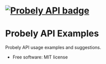 [![Probely API badge](https://betteruptime.com/status-badges/v1/monitor/47nj.svg)](https://status.probely.com/)
=====================
Probely API Examples
=====================

Probely API usage examples and suggestions.


* Free software: MIT license

